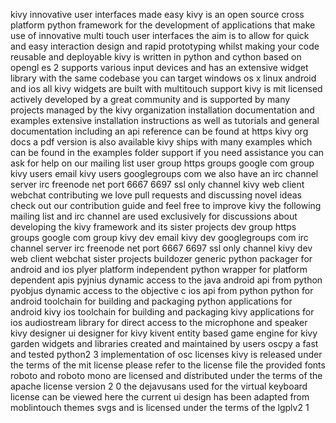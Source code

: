 kivy innovative user interfaces made easy kivy is an open source cross platform python framework for the development of applications that make use of innovative multi touch user interfaces the aim is to allow for quick and easy interaction design and rapid prototyping whilst making your code reusable and deployable kivy is written in python and cython based on opengl es 2 supports various input devices and has an extensive widget library with the same codebase you can target windows os x linux android and ios all kivy widgets are built with multitouch support kivy is mit licensed actively developed by a great community and is supported by many projects managed by the kivy organization installation documentation and examples extensive installation instructions as well as tutorials and general documentation including an api reference can be found at https kivy org docs a pdf version is also available kivy ships with many examples which can be found in the examples folder support if you need assistance you can ask for help on our mailing list user group https groups google com group kivy users email kivy users googlegroups com we also have an irc channel server irc freenode net port 6667 6697 ssl only channel kivy web client webchat contributing we love pull requests and discussing novel ideas check out our contribution guide and feel free to improve kivy the following mailing list and irc channel are used exclusively for discussions about developing the kivy framework and its sister projects dev group https groups google com group kivy dev email kivy dev googlegroups com irc channel server irc freenode net port 6667 6697 ssl only channel kivy dev web client webchat sister projects buildozer generic python packager for android and ios plyer platform independent python wrapper for platform dependent apis pyjnius dynamic access to the java android api from python pyobjus dynamic access to the objective c ios api from python python for android toolchain for building and packaging python applications for android kivy ios toolchain for building and packaging kivy applications for ios audiostream library for direct access to the microphone and speaker kivy designer ui designer for kivy kivent entity based game engine for kivy garden widgets and libraries created and maintained by users oscpy a fast and tested python2 3 implementation of osc licenses kivy is released under the terms of the mit license please refer to the license file the provided fonts roboto and roboto mono are licensed and distributed under the terms of the apache license version 2 0 the dejavusans used for the virtual keyboard license can be viewed here the current ui design has been adapted from moblintouch themes svgs and is licensed under the terms of the lgplv2 1